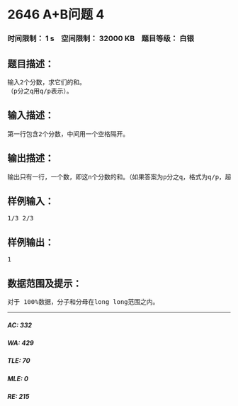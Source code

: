 # 2646 A+B问题 4   
### 时间限制： 1 s&nbsp;&nbsp;&nbsp;&nbsp;空间限制： 32000 KB&nbsp;&nbsp;&nbsp;&nbsp;题目等级： 白银  
## 题目描述：  

<pre>
输入2个分数，求它们的和。
（p分之q用q/p表示）。
</pre>
  
  
## 输入描述：  

<pre>
第一行包含2个分数，中间用一个空格隔开。
</pre>
  
  
## 输出描述：  

<pre>
输出只有一行，一个数，即这n个分数的和。（如果答案为p分之q，格式为q/p，超过1化成带分数，x又y分之z格式为x+z/y）
</pre>
  
  
## 样例输入：  

<pre>
1/3 2/3 
</pre>
  
  
## 样例输出：  

<pre>
1
</pre>
  
  
## 数据范围及提示：  

<pre>
对于 100%数据，分子和分母在long long范围之内。
</pre>
  
  
***  

##### AC: 332  
##### WA: 429  
##### TLE: 70  
##### MLE: 0  
##### RE: 215  

